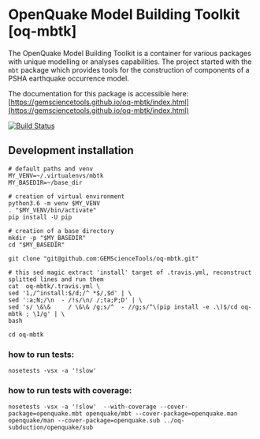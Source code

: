 # OpenQuake Model Building Toolkit [oq-mbtk]
The OpenQuake Model Building Toolkit is a container for various packages with unique modelling or analyses capabilities. The project started with the `mbt` package which provides tools for the construction of components of a PSHA earthquake occurrence model. 

The documentation for this package is accessible here: [https://gemsciencetools.github.io/oq-mbtk/index.html](https://gemsciencetools.github.io/oq-mbtk/index.html)

[![Build Status](https://travis-ci.org/GEMScienceTools/oq-mbtk.svg?branch=master)](https://travis-ci.org/GEMScienceTools/oq-mbtk)

## Development installation
```
# default paths and venv
MY_VENV=~/.virtualenvs/mbtk
MY_BASEDIR=~/base_dir

# creation of virtual environment
python3.6 -m venv $MY_VENV
. "$MY_VENV/bin/activate"
pip install -U pip

# creation of a base directory
mkdir -p "$MY_BASEDIR"
cd "$MY_BASEDIR"

git clone "git@github.com:GEMScienceTools/oq-mbtk.git"

# this sed magic extract 'install' target of .travis.yml, reconstruct splitted lines and run them
cat  oq-mbtk/.travis.yml \
sed '1,/^install:$/d;/^ *$/,$d' | \
sed ':a;N;/\n  - /!s/\n/ /;ta;P;D' | \
sed 's/ \&\&     / \&\& /g;s/^  - //g;s/^\(pip install -e .\)$/cd oq-mbtk ; \1/g' | \
bash

cd oq-mbtk
```

### how to run tests:
```
nosetests -vsx -a '!slow'
```

### how to run tests with coverage:
```
nosetests -vsx -a '!slow'  --with-coverage --cover-package=openquake.mbt openquake/mbt --cover-package=openquake.man openquake/man --cover-package=openquake.sub ../oq-subduction/openquake/sub
```
